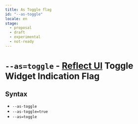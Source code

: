 ```yaml
---
title: As Toggle flag
id: "--as-toggle"
locale: en
stage:
  - proposal
  - draft
  - experimental
  - not-ready
---
```


# `--as=toggle` - [Reflect UI](https://reflect-ui.com) Toggle Widget Indication Flag

## Syntax

- `--as-toggle`
- `--as-toggle=true`
- `--as=toggle`
